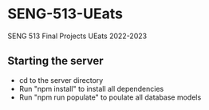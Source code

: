 # SENG-513-UEats

SENG 513 Final Projects UEats 2022-2023

## Starting the server

- cd to the server directory
- Run "npm install" to install all dependencies
- Run "npm run populate" to poulate all database models
